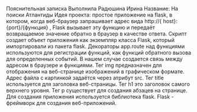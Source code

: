 Пояснительная записка
Выполнила Радюшина Ирина
Название: На поиски Атлантиды
Идея проекта: простое приложение на flask, в котором, когда веб-браузер запрашивает адрес вида http://{ host}:{port}/{функция} , Flask вызывает эту функцию и передаёт возвращаемое значение обратно в браузер в качестве ответа.
Скрипт создает объект приложения как экземпляр класса Flask, который импортировали из пакета flask. Декораторы app.route над функциями используются для регистрации функций, как функций обратного вызова для определенных событий. В нашем случае создается связь между адресом в браузере и функциями. 
Тег img предназначен для отображения на веб-странице изображений в графическом формате. Адрес файла с картинкой задаётся через атрибут src. Тег title используется для заголовка веб-страницы. Тег h1 это заголовок самого верхнего уровня. Тег p существует для создания абзацев на странице.
Для создания приложения используется библиотека flask. Flask - фреймворк для создания веб-приложений.
